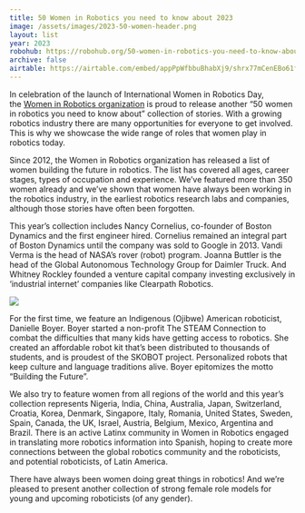 ```yaml
---
title: 50 Women in Robotics you need to know about 2023
image: /assets/images/2023-50-women-header.png
layout: list
year: 2023
robohub: https://robohub.org/50-women-in-robotics-you-need-to-know-about-2023/
archive: false
airtable: https://airtable.com/embed/appPpWfbbuBhabXj9/shrx77mCenEBo61fN?backgroundColor=red&viewControls=on
---
```

In celebration of the launch of International Women in Robotics Day, the [Women in Robotics organization](https://www.womeninrobotics.org/) is proud to release another “50 women in robotics you need to know about” collection of stories. With a growing robotics industry there are many opportunities for everyone to get involved. This is why we showcase the wide range of roles that women play in robotics today.

Since 2012, the Women in Robotics organization has released a list of women building the future in robotics. The list has covered all ages, career stages, types of occupation and experience. We’ve featured more than 350 women already and we’ve shown that women have always been working in the robotics industry, in the earliest robotics research labs and companies, although those stories have often been forgotten.

This year’s collection includes Nancy Cornelius, co-founder of Boston Dynamics and the first engineer hired. Cornelius remained an integral part of Boston Dynamics until the company was sold to Google in 2013. Vandi Verma is the head of NASA’s rover (robot) program. Joanna Buttler is the head of the Global Autonomous Technology Group for Daimler Truck. And Whitney Rockley founded a venture capital company investing exclusively in ‘industrial internet’ companies like Clearpath Robotics.

[![](https://robohub.org/wp-content/uploads/2023/10/danielle-boyer-main-abc-jt-221129_1669765730540_hpMain_16x9_992.jpg)](https://robohub.org/50-women-in-robotics-you-need-to-know-about-2023/danielle-boyer-main-abc-jt-221129_1669765730540_hpmain_16x9_992/)

For the first time, we feature an Indigenous (Ojibwe) American roboticist, Danielle Boyer. Boyer started a non-profit The STEAM Connection to combat the difficulties that many kids have getting access to robotics. She created an affordable robot kit that’s been distributed to thousands of students, and is proudest of the SKOBOT project. Personalized robots that keep culture and language traditions alive. Boyer epitomizes the motto “Building the Future”.

We also try to feature women from all regions of the world and this year’s collection represents Nigeria, India, China, Australia, Japan, Switzerland, Croatia, Korea, Denmark, Singapore, Italy, Romania, United States, Sweden, Spain, Canada, the UK, Israel, Austria, Belgium, Mexico, Argentina and Brazil. There is an active Latinx community in Women in Robotics engaged in translating more robotics information into Spanish, hoping to create more connections between the global robotics community and the roboticists, and potential roboticists, of Latin America.

There have always been women doing great things in robotics! And we’re pleased to present another collection of strong female role models for young and upcoming roboticists (of any gender).
